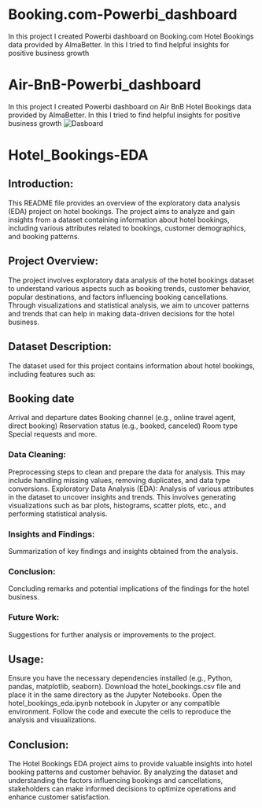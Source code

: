 # Booking.com-Powerbi_dashboard
In this project I created Powerbi dashboard on Booking.com Hotel Bookings data provided by AlmaBetter. In this I tried to find helpful insights for positive business growth
# Air-BnB-Powerbi_dashboard
In this project I created Powerbi dashboard on Air BnB Hotel Bookings data provided by AlmaBetter. In this I tried to find helpful insights for positive business growth
![Dasboard]()
# Hotel_Bookings-EDA
## Introduction:
This README file provides an overview of the exploratory data analysis (EDA) project on hotel bookings. The project aims to analyze and gain insights from a dataset containing information about hotel bookings, including various attributes related to bookings, customer demographics, and booking patterns.

## Project Overview:
The project involves exploratory data analysis of the hotel bookings dataset to understand various aspects such as booking trends, customer behavior, popular destinations, and factors influencing booking cancellations. Through visualizations and statistical analysis, we aim to uncover patterns and trends that can help in making data-driven decisions for the hotel business.

## Dataset Description:
The dataset used for this project contains information about hotel bookings, including features such as:

## Booking date
Arrival and departure dates
Booking channel (e.g., online travel agent, direct booking)
Reservation status (e.g., booked, canceled)
Room type
Special requests
and more.

### Data Cleaning: 
Preprocessing steps to clean and prepare the data for analysis. This may include handling missing values, removing duplicates, and data type conversions.
Exploratory Data Analysis (EDA): Analysis of various attributes in the dataset to uncover insights and trends. This involves generating visualizations such as bar plots, histograms, scatter plots, etc., and performing statistical analysis.
### Insights and Findings: 
Summarization of key findings and insights obtained from the analysis.
### Conclusion:
Concluding remarks and potential implications of the findings for the hotel business.
### Future Work: 
Suggestions for further analysis or improvements to the project.
## Usage:

Ensure you have the necessary dependencies installed (e.g., Python, pandas, matplotlib, seaborn).
Download the hotel_bookings.csv file and place it in the same directory as the Jupyter Notebooks.
Open the hotel_bookings_eda.ipynb notebook in Jupyter or any compatible environment.
Follow the code and execute the cells to reproduce the analysis and visualizations.
## Conclusion:
The Hotel Bookings EDA project aims to provide valuable insights into hotel booking patterns and customer behavior. By analyzing the dataset and understanding the factors influencing bookings and cancellations, stakeholders can make informed decisions to optimize operations and enhance customer satisfaction.
